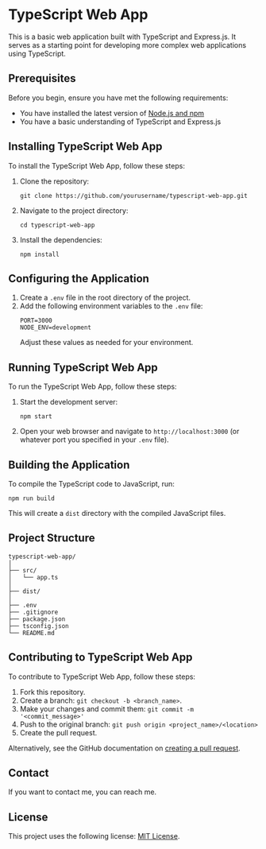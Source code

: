 # TypeScript Web App

This is a basic web application built with TypeScript and Express.js. It serves as a starting point for developing more complex web applications using TypeScript.

## Prerequisites

Before you begin, ensure you have met the following requirements:

* You have installed the latest version of [Node.js and npm](https://nodejs.org/en/download/)
* You have a basic understanding of TypeScript and Express.js

## Installing TypeScript Web App

To install the TypeScript Web App, follow these steps:

1. Clone the repository:
   ```
   git clone https://github.com/yourusername/typescript-web-app.git
   ```
2. Navigate to the project directory:
   ```
   cd typescript-web-app
   ```
3. Install the dependencies:
   ```
   npm install
   ```

## Configuring the Application

1. Create a `.env` file in the root directory of the project.
2. Add the following environment variables to the `.env` file:
   ```
   PORT=3000
   NODE_ENV=development
   ```
   Adjust these values as needed for your environment.

## Running TypeScript Web App

To run the TypeScript Web App, follow these steps:

1. Start the development server:
   ```
   npm start
   ```
2. Open your web browser and navigate to `http://localhost:3000` (or whatever port you specified in your `.env` file).

## Building the Application

To compile the TypeScript code to JavaScript, run:

```
npm run build
```

This will create a `dist` directory with the compiled JavaScript files.

## Project Structure

```
typescript-web-app/
│
├── src/
│   └── app.ts
│
├── dist/
│
├── .env
├── .gitignore
├── package.json
├── tsconfig.json
└── README.md
```

## Contributing to TypeScript Web App

To contribute to TypeScript Web App, follow these steps:

1. Fork this repository.
2. Create a branch: `git checkout -b <branch_name>`.
3. Make your changes and commit them: `git commit -m '<commit_message>'`
4. Push to the original branch: `git push origin <project_name>/<location>`
5. Create the pull request.

Alternatively, see the GitHub documentation on [creating a pull request](https://help.github.com/en/github/collaborating-with-issues-and-pull-requests/creating-a-pull-request).

## Contact

If you want to contact me, you can reach me. 

## License

This project uses the following license: [MIT License](<https://github.com/incendies/todo-app-with-typescript/blob/main/LICENSE>).